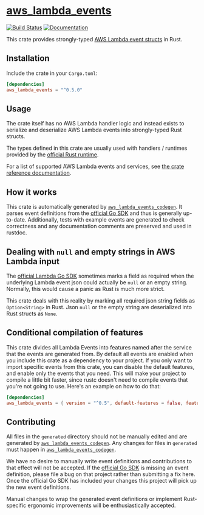 # [aws_lambda_events](https://github.com/LegNeato/aws-lambda-events)

[![Build Status](https://travis-ci.org/LegNeato/aws-lambda-events.svg?branch=master)](https://travis-ci.org/LegNeato/aws-lambda-events)
[![Documentation](https://docs.rs/aws_lambda_events/badge.svg?version=0.5.0)](https://docs.rs/aws_lambda_events/0.5.0)

This crate provides strongly-typed [AWS Lambda event structs](https://docs.aws.amazon.com/lambda/latest/dg/invoking-lambda-function.html) in Rust.

## Installation

Include the crate in your `Cargo.toml`:

```toml
[dependencies]
aws_lambda_events = "^0.5.0"
```

## Usage

The crate itself has no AWS Lambda handler logic and instead exists to serialize
and deserialize AWS Lambda events into strongly-typed Rust structs.

The types
defined in this crate are usually used with handlers / runtimes provided by the [official Rust runtime](https://github.com/awslabs/aws-lambda-rust-runtime).

For a list of supported AWS Lambda events and services, see [the crate reference documentation](https://docs.rs/aws_lambda_events/0.5.0).

## How it works

This crate is automatically generated by [`aws_lambda_events_codegen`](https://github.com/LegNeato/aws-lambda-events/tree/master/aws_lambda_events_codegen). It parses event definitions from the [official Go SDK](https://github.com/aws/aws-lambda-go/tree/master/events) and thus is generally up-to-date. Additionally, tests with example events are generated to check correctness and any documentation comments are preserved and used in rustdoc.

## Dealing with `null` and empty strings in AWS Lambda input

The [official Lambda Go SDK](https://github.com/aws/aws-lambda-go/tree/master/events) sometimes marks a field as required when the underlying Lambda event json could actually be `null` or an empty string. Normally, this would cause a panic as Rust is much more strict.

This crate deals with this reality by marking all required json string fields as `Option<String>` in Rust. Json `null` or the empty string are deserialized into Rust structs as `None`.

## Conditional compilation of features

This crate divides all Lambda Events into features named after the service that the events are generated from. By default all events are enabled when you include this crate as a dependency to your project. If you only want to import specific events from this crate, you can disable the default features, and enable only the events that you need. This will make your project to compile a little bit faster, since rustc doesn't need to compile events that you're not going to use. Here's an example on how to do that:

```toml
[dependencies]
aws_lambda_events = { version = "^0.5", default-features = false, features = ["apigw", "alb"] }
```

## Contributing

All files in the `generated` directory should not be manually edited and are generated by [`aws_lambda_events_codegen`](https://github.com/LegNeato/aws-lambda-events/tree/master/aws_lambda_events_codegen). Any changes for files in `generated` must happen in [`aws_lambda_events_codegen`](https://github.com/LegNeato/aws-lambda-events/tree/master/aws_lambda_events_codegen).

We have no desire to manually write event definitions and contributions to that effect will not be accepted. If the [official Go SDK](https://github.com/aws/aws-lambda-go/tree/master/events) is missing an event definition, please file a bug on that project rather than submitting a fix here. Once the official Go SDK has included your changes this project will pick up the new event definitions.

Manual changes to wrap the generated event definitions or implement Rust-specific ergonomic improvements will be enthusiastically accepted.
